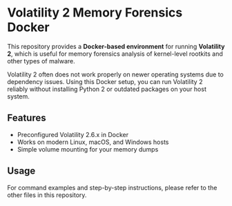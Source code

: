 # Volatility 2 Memory Forensics Docker

This repository provides a **Docker-based environment** for running **Volatility 2**, which is useful for memory forensics analysis of kernel-level rootkits and other types of malware.  

Volatility 2 often does not work properly on newer operating systems due to dependency issues. Using this Docker setup, you can run Volatility 2 reliably without installing Python 2 or outdated packages on your host system.  

## Features
- Preconfigured Volatility 2.6.x in Docker  
- Works on modern Linux, macOS, and Windows hosts  
- Simple volume mounting for your memory dumps  

## Usage
For command examples and step-by-step instructions, please refer to the other files in this repository.  

